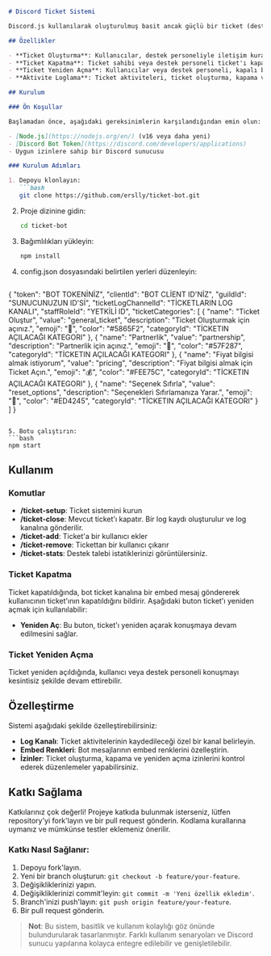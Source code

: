 

```markdown
# Discord Ticket Sistemi

Discord.js kullanılarak oluşturulmuş basit ancak güçlü bir ticket (destek talebi) sistemi. Bu sistem, kullanıcıların ticket oluşturmasını, destek personeliyle iletişim kurmasını ve ticket yaşam döngüsünü (açma, kapama, tekrar açma) yönetmesini sağlar. Ayrıca ticket aktivitelerini ve ticket kapanış detaylarını log kanalına aktarmayı destekler.

## Özellikler

- **Ticket Oluşturma**: Kullanıcılar, destek personeliyle iletişim kurabilecekleri bir ticket oluşturabilir.
- **Ticket Kapatma**: Ticket sahibi veya destek personeli ticket'ı kapatarak sorunun çözüldüğünü belirtebilir.
- **Ticket Yeniden Açma**: Kullanıcılar veya destek personeli, kapalı bir ticket'ı yeniden açabilir.
- **Aktivite Loglama**: Ticket aktiviteleri, ticket oluşturma, kapama ve güncellemeler gibi işlemler loglanır.

## Kurulum

### Ön Koşullar

Başlamadan önce, aşağıdaki gereksinimlerin karşılandığından emin olun:

- [Node.js](https://nodejs.org/en/) (v16 veya daha yeni)
- [Discord Bot Token](https://discord.com/developers/applications)
- Uygun izinlere sahip bir Discord sunucusu

### Kurulum Adımları

1. Depoyu klonlayın:
   ```bash
   git clone https://github.com/erslly/ticket-bot.git
   ```

2. Proje dizinine gidin:
   ```bash
   cd ticket-bot
   ```

3. Bağımlılıkları yükleyin:
   ```bash
   npm install
   ```

4. config.json dosyasındaki belirtilen yerleri düzenleyin:
   ```bash
{
    "token": "BOT TOKENİNİZ",
    "clientId": "BOT CLİENT ID'NİZ",
    "guildId": "SUNUCUNUZUN ID'Sİ",
    "ticketLogChannelId": "TİCKETLARIN LOG KANALI",
    "staffRoleId": "YETKİLİ ID",
    "ticketCategories": [
    {
        "name": "Ticket Oluştur",
        "value": "general_ticket",
        "description": "Ticket Oluşturmak için açınız.",
        "emoji": ":bust_in_silhouette:",
        "color": "#5865F2",
        "categoryId": "TİCKETIN AÇILACAĞI KATEGORI"
    },
    {
        "name": "Partnerlik",
        "value": "partnership",
        "description": "Partnerlik için açınız.",
        "emoji": ":handshake:",
        "color": "#57F287",
        "categoryId": "TİCKETIN AÇILACAĞI KATEGORI"
    },
    {
        "name": "Fiyat bilgisi almak istiyorum",
        "value": "pricing",
        "description": "Fiyat bilgisi almak için Ticket Açın.",
        "emoji": ":moneybag:",
        "color": "#FEE75C",
        "categoryId": "TİCKETIN AÇILACAĞI KATEGORI"
    },
    {
        "name": "Seçenek Sıfırla",
        "value": "reset_options",
        "description": "Seçenekleri Sıfırlamanıza Yarar.",
        "emoji": ":broom:",
        "color": "#ED4245",
        "categoryId": "TİCKETIN AÇILACAĞI KATEGORI"
    }
    ]
}
   ```

5. Botu çalıştırın:
   ```bash
   npm start
   ```

## Kullanım

### Komutlar

- **/ticket-setup**: Ticket sistemini kurun
- **/ticket-close**: Mevcut ticket'ı kapatır. Bir log kaydı oluşturulur ve log kanalına gönderilir.
- **/ticket-add**: Ticket'a bir kullanıcı ekler
- **/ticket-remove**: Tickettan bir kullanıcı çıkarır
- **/ticket-stats**: Destek talebi istatiklerinizi görüntülersiniz.

### Ticket Kapatma

Ticket kapatıldığında, bot ticket kanalına bir embed mesaj göndererek kullanıcının ticket'ının kapatıldığını bildirir. Aşağıdaki buton ticket'ı yeniden açmak için kullanılabilir:

- **Yeniden Aç**: Bu buton, ticket'ı yeniden açarak konuşmaya devam edilmesini sağlar.

### Ticket Yeniden Açma

Ticket yeniden açıldığında, kullanıcı veya destek personeli konuşmayı kesintisiz şekilde devam ettirebilir.

## Özelleştirme

Sistemi aşağıdaki şekilde özelleştirebilirsiniz:

- **Log Kanalı**: Ticket aktivitelerinin kaydedileceği özel bir kanal belirleyin.
- **Embed Renkleri**: Bot mesajlarının embed renklerini özelleştirin.
- **İzinler**: Ticket oluşturma, kapama ve yeniden açma izinlerini kontrol ederek düzenlemeler yapabilirsiniz.

## Katkı Sağlama

Katkılarınız çok değerli! Projeye katkıda bulunmak isterseniz, lütfen repository'yi fork'layın ve bir pull request gönderin. Kodlama kurallarına uymanız ve mümkünse testler eklemeniz önerilir.

### Katkı Nasıl Sağlanır:

1. Depoyu fork'layın.
2. Yeni bir branch oluşturun: `git checkout -b feature/your-feature`.
3. Değişikliklerinizi yapın.
4. Değişikliklerinizi commit'leyin: `git commit -m 'Yeni özellik ekledim'`.
5. Branch'inizi push'layın: `git push origin feature/your-feature`.
6. Bir pull request gönderin.


> **Not**: Bu sistem, basitlik ve kullanım kolaylığı göz önünde bulundurularak tasarlanmıştır. Farklı kullanım senaryoları ve Discord sunucu yapılarına kolayca entegre edilebilir ve genişletilebilir.

```
